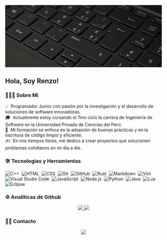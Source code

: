 <img alt="Programmer Banner" src="./assets/banner.jpg" width='100%' height="200"/>
<h2>Hola, Soy Renzo!</h2>

### 👨🏻‍💻 Sobre Mi

💡 &nbsp;Programador Junior con pasión por la investigación y el desarrollo de soluciones de software innovadoras.\
🎓 &nbsp;Actualmente estoy cursando el 7mo ciclo la carrera de Ingenieria de Software en la Universidad Privada de Ciencias del Perú.\
🌱 &nbsp;Mi formación se enfoca en la adopción de buenas prácticas y en la escritura de código limpio y eficiente.\
✍️ &nbsp;En mis tiempos libres, me dedico a crear proyectos que solucionen problemas cotidianos en mi día a día.

### 🛠 Tecnologias y Herramientas

![C++](https://img.shields.io/badge/-C++-05122A?style=flat&logo=C%2B%2B&logoColor=00599C)&nbsp;
![HTML](https://img.shields.io/badge/-HTML-05122A?style=flat&logo=HTML5)&nbsp;
![CSS](https://img.shields.io/badge/-CSS-05122A?style=flat&logo=CSS3&logoColor=1572B6)&nbsp;
![Git](https://img.shields.io/badge/-Git-05122A?style=flat&logo=git)&nbsp;
![GitHub](https://img.shields.io/badge/-GitHub-05122A?style=flat&logo=github)&nbsp;
![Rust](https://img.shields.io/badge/-Rust-05122A?style=flat&logo=rust&logoColor=fff)&nbsp;
![Markdown](https://img.shields.io/badge/-Markdown-05122A?style=flat&logo=markdown)&nbsp;
![Vim](https://img.shields.io/badge/-vim-05122A?style=flat&logo=vim)&nbsp;
![Visual Studio Code](https://img.shields.io/badge/-Visual%20Studio%20Code-05122A?style=flat&logo=visual-studio-code&logoColor=007ACC)&nbsp;
![JavaScript](https://img.shields.io/badge/-JavaScript-05122A?style=flat&logo=javascript)&nbsp;
![Node.js](https://img.shields.io/badge/-Node.js-05122A?style=flat&logo=node.js)&nbsp;
![Python](https://img.shields.io/badge/-Python-05122A?style=flat&logo=python)&nbsp;
![Java](https://img.shields.io/badge/-Java-05122A?style=flat&logo=Java&logoColor=FFA518)&nbsp;
![Lua](https://img.shields.io/badge/-lua-05122A?style=flat&logo=lua&logoColor=fff)&nbsp;
![Eclipse](https://img.shields.io/badge/-Eclipse-05122A?style=flat&logo=eclipse-ide&logoColor=2C2255)

### ⚙️ Analiticas de Github

<p align="center">
<a href="https://github.com/RenzoLoli">
  <img height="180em" src="https://github-readme-stats-eight-theta.vercel.app/api?username=RenzoLoli&show_icons=true&theme=algolia&include_all_commits=true&count_private=true"/>
  <img height="180em" src="https://github-readme-stats-eight-theta.vercel.app/api/top-langs/?username=RenzoLoli&layout=compact&langs_count=8&theme=algolia"/>
</a>
</p>

### 🤝🏻 Contacto

<p align="center">
<a href="mailto:renzololiruiz@gmail.com"><img src="https://img.shields.io/badge/-renzololiruiz@gmail.com-D14836?style=flat&logo=Gmail&logoColor=white"/></a>
</p>
